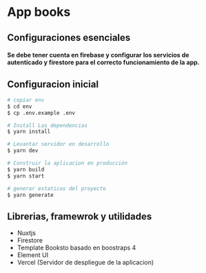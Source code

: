 # App books

## Configuraciones esenciales

#### Se debe tener cuenta en firebase y configurar los servicios de autenticado y firestore para el correcto funcionamiento de la app.

## Configuracion inicial

```bash
# copiar env
$ cd env
$ cp .env.example .env

# Install Las dependencias
$ yarn install

# Levantar servidor en desarrollo
$ yarn dev

# Construir la aplicacion en producción
$ yarn build
$ yarn start

# generar estaticos del proyecto
$ yarn generate
```

## Librerias, framewrok y utilidades

- Nuxtjs
- Firestore
- Template Booksto basado en boostraps 4
- Element UI
- Vercel (Servidor de despliegue de la aplicacion)
